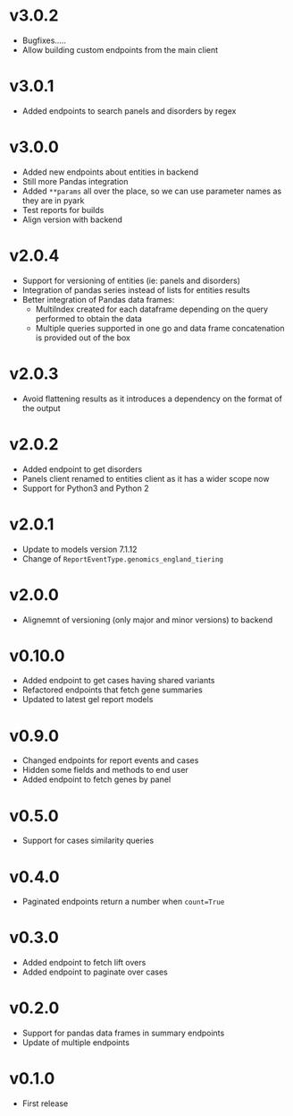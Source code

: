 v3.0.2
======

* Bugfixes.....
* Allow building custom endpoints from the main client

v3.0.1
======

* Added endpoints to search panels and disorders by regex

v3.0.0
======

* Added new endpoints about entities in backend
* Still more Pandas integration
* Added `**params` all over the place, so we can use parameter names as they are in pyark
* Test reports for builds
* Align version with backend

v2.0.4
======

* Support for versioning of entities (ie: panels and disorders)
* Integration of pandas series instead of lists for entities results
* Better integration of Pandas data frames:
    - MultiIndex created for each dataframe depending on the query performed to obtain the data
    - Multiple queries supported in one go and data frame concatenation is provided out of the box

v2.0.3
======

* Avoid flattening results as it introduces a dependency on the format of the output

v2.0.2
======

* Added endpoint to get disorders
* Panels client renamed to entities client as it has a wider scope now
* Support for Python3 and Python 2

v2.0.1
======

* Update to models version 7.1.12
* Change of `ReportEventType.genomics_england_tiering`

v2.0.0
======

* Alignemnt of versioning (only major and minor versions) to backend

v0.10.0
======

* Added endpoint to get cases having shared variants
* Refactored endpoints that fetch gene summaries
* Updated to latest gel report models

v0.9.0
======

* Changed endpoints for report events and cases
* Hidden some fields and methods to end user
* Added endpoint to fetch genes by panel

v0.5.0
======

* Support for cases similarity queries

v0.4.0
======

* Paginated endpoints return a number when `count=True`

v0.3.0
======

* Added endpoint to fetch lift overs
* Added endpoint to paginate over cases

v0.2.0
======

* Support for pandas data frames in summary endpoints
* Update of multiple endpoints

v0.1.0
======

* First release
